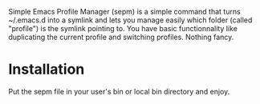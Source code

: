 

Simple Emacs Profile Manager (sepm) is a simple command that turns
~/.emacs.d into a symlink and lets you manage easily which folder
(called "profile") is the symlink pointing to. You have basic
functionnality like duplicating the current profile and switching
profiles. Nothing fancy.



# Installation

Put the sepm file in your user's bin or local bin directory and enjoy.





